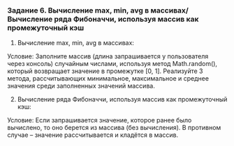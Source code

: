 ### Задание 6. Вычисление max, min, avg в массивах/Вычисление ряда Фибоначчи, используя массив как промежуточный кэш

1. Вычисление max, min, avg в массивах:

Условие: Заполните массив (длина запрашивается у пользователя через консоль) случайным числами, используя метод Math.random(), который возвращает значение в промежутке [0, 1]. Реализуйте 3 метода, рассчитывающих минимальное, максимальное и среднее значения среди заполненных значений массива.

2. Вычисление ряда Фибоначчи, используя массив как промежуточный кэш:

Условие: Если запрашивается значение, которое ранее было вычислено, то оно берется из массива (без вычисления). В противном случае – значение рассчитывается и кладётся в массив.
